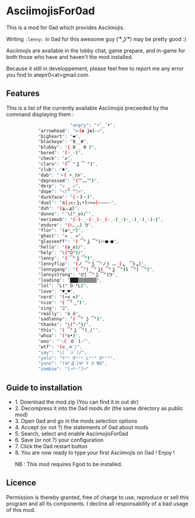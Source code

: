 # AsciimojisFor0ad

This is a mod for 0ad which provides Asciimojis.

Writing `:lenny:` in 0ad for this awesome guy ( ͡° ͜ʖ ͡°) may be pretty good :)

Asciimojis are available in the lobby chat, game prepare, and in-game for both those who have and haven't the mod installed.

Because it still in developpement, please feel free to report me any error you find to atepir0\<at\>gmail.com.

## Features
This is a list of the currently available Asciimojis preceeded by the command displaying them :
```bash
                        "angry": "•`_´•",
			"arrowhead": "⤜(ⱺ ʖ̯ⱺ)⤏",
			"bigheart": "❤",
			"blackeye": "0__#",
			"blubby": "( 0 _ 0 )",
			"bored": "(-_-)",
			"check": "✔",
			"claro": "(͡ ° ͜ʖ ͡ °)",
			"club": "♣",
			"dab": "ヽ( •_)ᕗ",
			"depressed": "(︶︹︶)",
			"derp": "☉ ‿ ⚆",
			"dope": "<(^_^)>",
			"duckface": "(・3・)",
			"duel": "ᕕ(╭ರ╭ ͟ʖ╮•́)⊃¤=(————-",
			"duh": "(≧︿≦)",
			"dunno": "¯\(°_o)/¯",
			"eeriemob": "(-(-_-(-_(-_(-_-)_-)-_-)_-)_-)-)",
			"endure": "(҂◡_◡) ᕤ",
			"flor": "(✿◠‿◠)",
			"ghast": "= _ =",
			"glasseoff": "( ͡° ͜ʖ ͡°)ﾉ⌐■-■",
			"hello": "(ʘ‿ʘ)/",
			"help": "\(°Ω°)/",
			"lenny": "( ͡° ͜ʖ ͡°)",
			"lennyflip": "(ノ ͡° ͜ʖ ͡°ノ) ︵ ( ͜。 ͡ʖ ͜。)",
			"lennygang": "( ͡°( ͡° ͜ʖ( ͡° ͜ʖ ͡°)ʖ ͡°) ͡°)",
			"lennystrong": "ᕦ( ͡° ͜ʖ ͡°)ᕤ",
			"loading": "███▒▒▒▒▒▒▒",
			"lol": "L(° O °L)",
			"love": "♥‿♥",
			"nerd": "(⌐⊙_⊙)",
			"nice": "( ͡° ͜ °)",
			"sing": "♫",
			"really": "ò_ô",
			"sadlenny": "( ͡° ʖ̯ ͡°)",
			"thanks": "\(^-^)/",
			"this": "( ͡° ͜ʖ ͡°)_/¯",
			"whoa": "(°o•)",
			"woo": "＼(＾O＾)／",
			"wtf": "(⊙＿⊙')",
			"yay": "\( ﾟヮﾟ)/",
			"yolo": "Yᵒᵘ Oᶰˡʸ Lᶤᵛᵉ Oᶰᶜᵉ",
			"yuno": "(屮ﾟДﾟ)屮 Y U NO",
			"zombie": "[¬º-°]¬"  
```           

## Guide to installation
<ul>
<li>1. Download the mod.zip (You can find it in out dir)</li>
<li>2. Decompress it into the 0ad mods dir (the same directory as public mod)</li>
<li>3. Open 0ad and go in the mods selection options</li>
<li>4. Accept (or not ?) the statements of 0ad about mods</li>
<li>5. Search, select and enable AsciimojisFor0ad</li>
<li>6. Save (or not ?) your configuration</li>
<li>7. Click the 0ad restart button</li>
<li>8. You are now ready to type your first Asciimojis on 0ad ! Enjoy !</li>

NB : This mod requires Fgod to be installed.
</ul>

## Licence
Permission is thereby granted, free of charge to use, reproduce or sell this program and all its components.
I decline all responsability of a bad usage of this mod.
